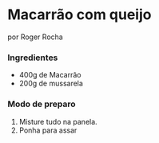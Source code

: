 # Macarrão com queijo
por Roger Rocha

### Ingredientes
 - 400g de Macarrão
 - 200g de mussarela

### Modo de preparo
1. Misture tudo na panela.
2. Ponha para assar

